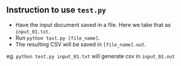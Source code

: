 ## Instruction to use `test.py`

* Have the input document saved in a file. Here we take that as `input_01.txt`.
* Run `python tast.py [file_name]`.
* The resulting CSV will be saved in `[file_name].out`.

eg. `python test.py input_01.txt` will generate csv in `input_01.out`
